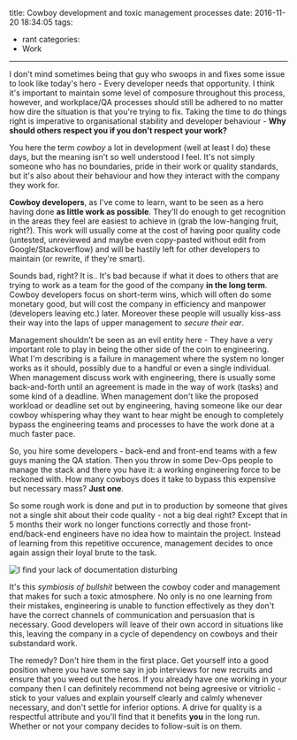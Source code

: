 title: Cowboy development and toxic management processes
date: 2016-11-20 18:34:05
tags:
 - rant
categories:
 - Work
---

I don't mind sometimes being that guy who swoops in and fixes some issue to look like today's hero - Every developer needs that opportunity. I think it's important to maintain some level of composure throughout this process, however, and workplace/QA processes should still be adhered to no matter how dire the situation is that you're trying to fix. Taking the time to do things right is imperative to organisational stability and developer behaviour - **Why should others respect you if you don't respect your work?**

You here the term _cowboy_ a lot in development (well at least I do) these days, but the meaning isn't so well understood I feel. It's not simply someone who has no boundaries, pride in their work or quality standards, but it's also about their behaviour and how they interact with the company they work for.

**Cowboy developers**, as I've come to learn, want to be seen as a hero having done **as little work as possible**. They'll do enough to get recognition in the areas they feel are easiest to achieve in (grab the low-hanging fruit, right?). This work will usually come at the cost of having poor quality code (untested, unreviewed and maybe even copy-pasted without edit from Google/Stackoverflow) and will be hastily left for other developers to maintain (or rewrite, if they're smart).

Sounds bad, right? It is.. It's bad because if what it does to others that are trying to work as a team for the good of the company **in the long term**. Cowboy developers focus on short-term wins, which will often do some monetary good, but will cost the company in efficiency and manpower (developers leaving etc.) later. Moreover these people will usually kiss-ass their way into the laps of upper management to _secure their ear_.

Management shouldn't be seen as an evil entity here - They have a very important role to play in being the other side of the coin to engineering. What I'm describing is a failure in management where the system no longer works as it should, possibly due to a handful or even a single individual. When management discuss work with engineering, there is usually some back-and-forth until an agreement is made in the way of work (tasks) and some kind of a deadline. When management don't like the proposed workload or deadline set out by engineering, having someone like our dear cowboy whispering whay they want to hear might be enough to completely bypass the engineering teams and processes to have the work done at a much faster pace.

So, you hire some developers - back-end and front-end teams with a few guys maning the QA station. Then you throw in some Dev-Ops people to manage the stack and there you have it: a working engineering force to be reckoned with. How many cowboys does it take to bypass this expensive but necessary mass? **Just one**.

So some rough work is done and put in to production by someone that gives not a single shit about their code quality - not a big deal right? Except that in 5 months their work no longer functions correctly and those front-end/back-end engineers have no idea how to maintain the project. Instead of learning from this repetitive occurence, management decides to once again assign their loyal brute to the task.

![I find your lack of documentation disturbing](lack-of-docs.jpg)

It's this _symbiosis of bullshit_ between the cowboy coder and management that makes for such a toxic atmosphere. No only is no one learning from their mistakes, engineering is unable to function effectively as they don't have the correct channels of communication and persuasion that is necessary. Good developers will leave of their own accord in situations like this, leaving the company in a cycle of dependency on cowboys and their substandard work.

The remedy? Don't hire them in the first place. Get yourself into a good position where you have some say in job interviews for new recruits and ensure that you weed out the heros. If you already have one working in your company then I can definitely recommend not being agreesive or vitriolic - stick to your values and explain yourself clearly and calmly whenever necessary, and don't settle for inferior options. A drive for quality is a respectful attribute and you'll find that it benefits **you** in the long run. Whether or not your company decides to follow-suit is on them. 
